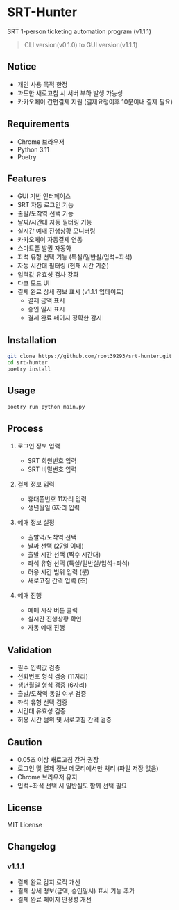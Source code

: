 # SRT-Hunter

SRT 1-person ticketing automation program (v1.1.1)
> CLI version(v0.1.0) to GUI version(v1.1.1)

## Notice
- 개인 사용 목적 한정
- 과도한 새로고침 시 서버 부하 발생 가능성
- 카카오페이 간편결제 지원 (결제요청이후 10분이내 결제 필요)

## Requirements
- Chrome 브라우저
- Python 3.11
- Poetry

## Features
- GUI 기반 인터페이스
- SRT 자동 로그인 기능
- 출발/도착역 선택 기능
- 날짜/시간대 자동 필터링 기능
- 실시간 예매 진행상황 모니터링
- 카카오페이 자동결제 연동
- 스마트폰 발권 자동화
- 좌석 유형 선택 기능 (특실/일반실/입석+좌석)
- 자동 시간대 필터링 (현재 시간 기준)
- 입력값 유효성 검사 강화
- 다크 모드 UI
- 결제 완료 상세 정보 표시 (v1.1.1 업데이트)
  - 결제 금액 표시
  - 승인 일시 표시
  - 결제 완료 페이지 정확한 감지

## Installation
```bash
git clone https://github.com/root39293/srt-hunter.git
cd srt-hunter
poetry install
```

## Usage
```bash
poetry run python main.py
```

## Process
1. 로그인 정보 입력
   - SRT 회원번호 입력
   - SRT 비밀번호 입력

2. 결제 정보 입력
   - 휴대폰번호 11자리 입력
   - 생년월일 6자리 입력

3. 예매 정보 설정
   - 출발역/도착역 선택
   - 날짜 선택 (27일 이내)
   - 출발 시간 선택 (짝수 시간대)
   - 좌석 유형 선택 (특실/일반실/입석+좌석)
   - 허용 시간 범위 입력 (분)
   - 새로고침 간격 입력 (초)

4. 예매 진행
   - 예매 시작 버튼 클릭
   - 실시간 진행상황 확인
   - 자동 예매 진행

## Validation
- 필수 입력값 검증
- 전화번호 형식 검증 (11자리)
- 생년월일 형식 검증 (6자리)
- 출발/도착역 동일 여부 검증
- 좌석 유형 선택 검증
- 시간대 유효성 검증
- 허용 시간 범위 및 새로고침 간격 검증

## Caution
- 0.05초 이상 새로고침 간격 권장
- 로그인 및 결제 정보 메모리에서만 처리 (파일 저장 없음)
- Chrome 브라우저 유지
- 입석+좌석 선택 시 일반실도 함께 선택 필요

## License
MIT License

## Changelog
### v1.1.1
- 결제 완료 감지 로직 개선
- 결제 상세 정보(금액, 승인일시) 표시 기능 추가
- 결제 완료 페이지 안정성 개선
